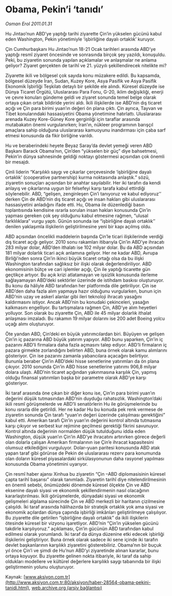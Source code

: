 # Obama, Pekin’i ‘tanıdı’

*Osman Erol 2011.01.31*

<font class="agenda2NewsSpot">
 Hu Jintao’nun ABD’ye yaptığı tarihi ziyarette Çin’in yükselen gücünü kabul eden Washington, Pekin yönetimiyle ‘işbirliğine dayalı ortaklık’ kuruyor.
</font>
<font class="newsDetail">
 <p>
  <p class="MsoNormal">
   Çin Cumhurbaşkanı Hu Jintao’nun 18-21 Ocak tarihleri arasında ABD’ye yaptığı resmî ziyaret öncesinde ve sonrasında birçok şey yazıldı, konuşuldu. Peki, bu ziyaretin sonunda yapılan açıklamalar ve anlaşmalar ne anlama geliyor? Ziyaret gerçekten de tarihî ve 21. yüzyılı şekillendirecek nitelikte mi?
  </p>
  <p class="MsoNormal">
   Ziyarette ikili ve bölgesel çok sayıda konu müzakere edildi. Bu kapsamda, bölgesel düzeyde İran, Sudan, Kuzey Kore, Asya Pasifik ve Asya Pasifik Ekonomik İşbirliği Teşkilatı detaylı bir şekilde ele alındı. Küresel düzeyde ise Dünya Ticaret Örgütü, Uluslararası Para Fonu, G-20, iklim değişikliği, enerji ve çevre konuları gündeme geldi ve ziyaret sonunda temel belge olarak ortaya çıkan ortak bildiride yerini aldı. İkili ilişkilerde ise ABD’nin dış ticaret açığı ve Çin para birimi yuan’ın değeri ön plana çıktı. Çin ayrıca, Tayvan ve Tibet konularındaki hassasiyetini Obama yönetimine hatırlattı. Uluslararası arenada Kuzey Kore-Güney Kore gerginliği için taraflar arasında mutabakatın önemi vurgulanırken; İran’ın, nükleer programının barışçıl amaçlara sahip olduğuna uluslararası kamuoyunu inandırması için çaba sarf etmesi konusunda da fikir birliğine varıldı.
  </p>
  <p class="MsoNormal">
   Hu ve beraberindeki heyete Beyaz Saray’da devlet yemeği veren ABD Başkanı Barack Obama’nın, Çin’den “yükselen bir güç” diye bahsetmesi, Pekin’in dünya sahnesinde geldiği noktayı göstermesi açısından çok önemli bir mesajdı.
  </p>
  <p class="MsoNormal">
   Çinli liderin “Karşılıklı saygı ve çıkarlar çerçevesinde ‘işbirliğine dayalı ortaklık’ (cooperative partnership) kurma noktasında anlaştık.” sözü, ziyaretin sonuçları açısından bir anahtar sayılabilir. Her iki tarafın da kendi anlayış ve çıkarlarına uygun bir felsefeyi karşı tarafa kabul ettirdiği söylenebilir. ABD, “gelişen, zenginleşen Çin’i tanıyoruz ve kabul ediyoruz’’ derken Çin de ABD’nin dış ticaret açığı ve insan hakları gibi uluslararası hassasiyetini anladığını ifade etti. Hu, Obama ile düzenlediği basın toplantısında kendisine ısrarla sorulan insan hakları konusunda Çin’in yapması gereken çok şey
   <span>
   </span>
   olduğunu kabul etmesine rağmen, “ulusal farklılıklara” vurgu yaptı. Günün sonunda ise “işbirliğine dayalı ortaklık’’ denilen yaklaşımla ilişkilerin geliştirilmesine yeni bir kapı açılmış oldu.
  </p>
  <p class="MsoNormal">
   ABD açısından öncelikli maddelerin başında Çin’le ticari ilişkilerinde verdiği dış ticaret açığı geliyor. 2010 sonu rakamları itibarıyla Çin’in ABD’ye ihracatı 283 milyar dolar, ABD’den ithalatı ise 102 milyar dolar. Bu da ABD açısından 181 milyar dolarlık ticari açık anlamına geliyor. Her ne kadar ABD, Avrupa Birliği’nden sonra Çin’in ikinci büyük ticaret ortağı olsa da bu ilişki Washington tarafından sağlıksız bir ilişki olarak değerlendiriliyor. ABD ekonomisinin bütçe ve cari işlemler açığı, Çin ile yaptığı ticarette gün geçtikçe artıyor. Bu açık krizi atlatamayan ve işsizlik konusunda ilerleme sağlayamayan ABD’deki sektörler üzerinde de istihdam baskısı oluşturuyor. Bu konu da hâliyle ABD tarafından her platformda dile getiriliyor. Çin ise ABD’den daha fazla alım yapmaya hazır olduğunu vurgularken, bunun için ABD’nin uzay ve askerî alanlar gibi ileri teknoloji ihracatı yasağını kaldırmasını istiyor. Ancak ABD’nin bu konudaki çekinceleri, yasağın kalkmasını engelliyor. Bu tartışmalara rağmen Çin, ABD’ye alım heyetleri yolluyor. Son olarak bu ziyarette Çin, ABD ile 45 milyar dolarlık ithalat anlaşması imzaladı. Bu rakamın 19 milyar dolarını ise 200 adet Boeing yolcu uçağı alımı oluşturuyor.
  </p>
  <p class="MsoNormal">
   Öte yandan ABD, Çin’deki en büyük yatırımcılardan biri. Büyüyen ve gelişen Çin’in iç pazarına ABD büyük yatırım yapıyor. ABD bunu yaparken, Çin’in iç pazarını ABD’li firmalara daha fazla açmasını talep ediyor. ABD’li firmaların iç pazara girmekte zorlandığını belirten ABD, buna örnek olarak kamu alımlarını gösteriyor. Çin ise pazarını zamanla yabancılara açacağını belirtiyor. Bununla beraber Çin’in ABD’deki hisse senetlerine yatırımları da ön plana çıkıyor. 2010 sonunda Çin’in ABD hisse senetlerine yatırımı 906,8 milyar dolara ulaştı. ABD’nin ticaret açığından yakınmasına karşılık Çin, yapmış olduğu finansal yatırımları başka bir parametre olarak ABD’ye karşı gösteriyor.
  </p>
  <p class="MsoNormal">
   İki taraf arasında öne çıkan bir diğer konu ise, Çin’in para birimi yuan’ın değerini düşük tutmasından ABD’nin duyduğu rahatsızlık. Washington’daki ikili resmî görüşmelerde ve ABD’li senatörlerin Hu ile görüşmelerinde bu konu ısrarla dile getirildi. Her ne kadar Hu bu konuda pek renk vermese de ziyaretin sonunda Çin tarafı “yuan’ın değeri üzerinde çalışılması gerektiğini” kabul etti. Amerikan tarafı Çin’in yuan’ın değerini kontrol altında tutmasına karşı çıkıyor ve serbest kur rejimine geçilmesi gerektiği fikrini savunuyor. Kontrol altında değerinin normalden düşük tutulduğunu iddia eden Washington, düşük yuan’ın Çin’in ABD’ye ihracatını artırırken görece değerli olan dolarla çalışan Amerikan firmalarının ise Çin’e ihracat kapasitesini olumsuz etkilediğini vurguluyor. Dolar–yuan paritesi konusunda ABD atak yapan taraf gibi görünse de Pekin de uluslararası rezerv para konumunda olan doların küresel piyasalardaki sirkülasyonunun daha rasyonel yapılması konusunda Obama yönetimini uyarıyor.
  </p>
  <p class="MsoNormal">
   Çin resmî haber ajansı Xinhua bu ziyaretin “Çin –ABD diplomasisinin küresel çapta tarihî başarısı” olarak tanımladı. Ziyaretin tarihî diye nitelendirilmesinin en önemli sebebi, önümüzdeki dönemde küresel ölçekte Çin ve ABD eksenine dayalı siyasi ve ekonomik şekillendirmenin nasıl olacağının kararlaştırılması. İkili görüşmelerde, dünyadaki siyasi ve ekonomik gelişmeleri algılama sürecinde Çin ve ABD merkezli bir haritanın çizilmesine çalışıldı. İki taraf arasında hâlihazırda bir stratejik ortaklık yok ama siyasi ve ekonomik açılardan dünya çapında işbirliği imkânları geliştirilmeye çalışılıyor. Bu ziyarette dile getirilen “işbirliğine dayalı ortaklık” da ikili ilişkilerin ötesinde küresel bir vizyonu işaretliyor. ABD’nin “Çin’in yükselen gücünü takdirle karşılıyoruz.” açıklaması, Çin’in gücünün ABD tarafından kabul edilmesi olarak yorumlandı. İki taraf da dünya düzenine etki edecek işbirliği ilişkilerini geliştiriyor. Buna örnek olarak sadece iki sene içinde iki tarafın devlet başkanlarının karşılıklı ziyaretini gösterebiliriz. Obama’nın bir buçuk yıl önce Çin’i ve şimdi de Hu’nun ABD’yi ziyaretinde alınan kararlar, bunu ortaya koyuyor. Bu ziyarette gelinen nokta itibariyle, iki taraf da sahip oldukları modellere ve kültürel değerlere karşılıklı saygı tabanında bir ilişki geliştirmenin yolunu oluşturuyor.
  </p>
 </p>
</font>

Kaynak: [www.aksiyon.com.tr](http://www.aksiyon.com.tr:80/aksiyon/haber-28564-obama-pekini-tanidi.html), [web.archive.org (arşiv bağlantısı)](http://web.archive.org/web/20110228131055/http://www.aksiyon.com.tr:80/aksiyon/haber-28564-obama-pekini-tanidi.html)

